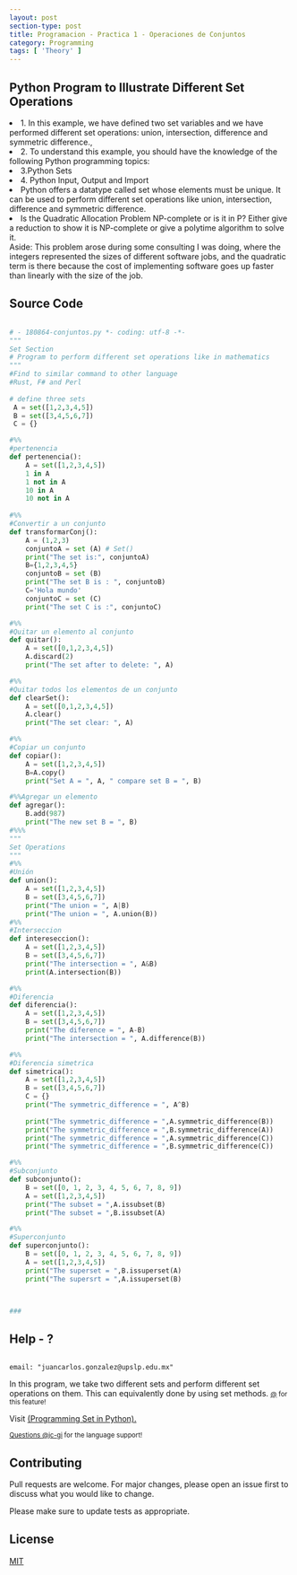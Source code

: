 ```yaml
---
layout: post
section-type: post
title: Programacion - Practica 1 - Operaciones de Conjuntos
category: Programming
tags: [ 'Theory' ]
---
```

## Python Program to Illustrate Different Set Operations

  <li>1. In this example, we have defined two set variables and we have performed different set operations: union, intersection, difference and symmetric difference.,  </li>
  <li>2. To understand this example, you should have the knowledge of the following Python programming topics:  </li>
  <li>3.Python Sets  </li>
  <li>4. Python Input, Output and Import  </li>
  <li>Python offers a datatype called set whose elements must be unique. It can be used to perform different set operations like union, intersection, difference and symmetric difference. </li>
  <li>Is the Quadratic Allocation Problem NP-complete or is it in P? Either give a reduction to show it is NP-complete or give a polytime algorithm to solve it. </li>

 
</ol>
Aside: This problem arose during some consulting I was doing, where the integers represented the sizes of different software jobs, and the quadratic term is there because the cost of implementing software goes up faster than linearly with the size of the job. 
<p></p>

## Source Code

```python

# - 180864-conjuntos.py *- coding: utf-8 -*-
"""
Set Section
# Program to perform different set operations like in mathematics
"""
#Find to similar command to other language
#Rust, F# and Perl
    
# define three sets
 A = set([1,2,3,4,5]) 
 B = set([3,4,5,6,7]) 
 C = {}

#%%
#pertenencia
def pertenencia():
    A = set([1,2,3,4,5]) 
    1 in A
    1 not in A 
    10 in A 
    10 not in A 
    
#%%
#Convertir a un conjunto
def transformarConj():
    A = (1,2,3)
    conjuntoA = set (A) # Set() 
    print("The set is:", conjuntoA)
    B={1,2,3,4,5}
    conjuntoB = set (B)
    print("The set B is : ", conjuntoB)
    C='Hola mundo'
    conjuntoC = set (C)
    print("The set C is :", conjuntoC)

#%%
#Quitar un elemento al conjunto
def quitar():
    A = set([0,1,2,3,4,5]) 
    A.discard(2)
    print("The set after to delete: ", A)

#%%
#Quitar todos los elementos de un conjunto
def clearSet():
    A = set([0,1,2,3,4,5]) 
    A.clear() 
    print("The set clear: ", A)

#%%
#Copiar un conjunto
def copiar():
    A = set([1,2,3,4,5]) 
    B=A.copy() 
    print("Set A = ", A, " compare set B = ", B)

#%%Agregar un elemento
def agregar():
    B.add(987) 
    print("The new set B = ", B) 
#%%%
"""
Set Operations
"""
#%%
#Unión
def union():
    A = set([1,2,3,4,5]) 
    B = set([3,4,5,6,7]) 
    print("The union = ", A|B) 
    print("The union = ", A.union(B))
#%%
#Interseccion
def intereseccion():
    A = set([1,2,3,4,5]) 
    B = set([3,4,5,6,7]) 
    print("The intersection = ", A&B)
    print(A.intersection(B))

#%%
#Diferencia
def diferencia():
    A = set([1,2,3,4,5]) 
    B = set([3,4,5,6,7]) 
    print("The diference = ", A-B)
    print("The intersection = ", A.difference(B))

#%%
#Diferencia simetrica
def simetrica():
    A = set([1,2,3,4,5]) 
    B = set([3,4,5,6,7]) 
    C = {}
    print("The symmetric_difference = ", A^B)
    
    print("The symmetric_difference = ",A.symmetric_difference(B))
    print("The symmetric_difference = ",B.symmetric_difference(A))
    print("The symmetric_difference = ",A.symmetric_difference(C))
    print("The symmetric_difference = ",B.symmetric_difference(C))

#%%
#Subconjunto
def subconjunto():
    B = set([0, 1, 2, 3, 4, 5, 6, 7, 8, 9]) 
    A = set([1,2,3,4,5]) 
    print("The subset = ",A.issubset(B) 
    print("The subset = ",B.issubset(A)

#%%
#Superconjunto
def superconjunto():
    B = set([0, 1, 2, 3, 4, 5, 6, 7, 8, 9])
    A = set([1,2,3,4,5])
    print("The superset = ",B.issuperset(A)
    print("The supersrt = ",A.issuperset(B) 



### 
```
## Help - ?
<pre><code data-trim class="yaml">
email: "juancarlos.gonzalez@upslp.edu.mx"
</code></pre>

In this program, we take two different sets and perform different set operations on them. This can equivalently done by using set methods.
<small> <a href="" target="\_blank">@</a> for this feature!</small>


Visit <a href="https://github.com/upslp-teoriacomputacional/180864/" target="\_blank"> (Programming Set in Python).

<small>Questions <a href="https://github.com/jc-gi" target="\_blank">@jc-gi</a> for the language support! </small>

## Contributing
Pull requests are welcome. For major changes, please open an issue first to discuss what you would like to change.

Please make sure to update tests as appropriate.

## License
[MIT](https://choosealicense.com/licenses/mit/)
